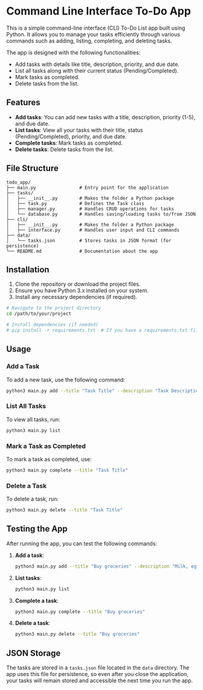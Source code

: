 # Command Line Interface To-Do App

This is a simple command-line interface (CLI) To-Do List app built using Python. It allows you to manage your tasks efficiently through various commands such as adding, listing, completing, and deleting tasks.

The app is designed with the following functionalities:

- Add tasks with details like title, description, priority, and due date.
- List all tasks along with their current status (Pending/Completed).
- Mark tasks as completed.
- Delete tasks from the list.

## Features

- **Add tasks**: You can add new tasks with a title, description, priority (1-5), and due date.
- **List tasks**: View all your tasks with their title, status (Pending/Completed), priority, and due date.
- **Complete tasks**: Mark tasks as completed.
- **Delete tasks**: Delete tasks from the list.

## File Structure

```
todo_app/
├── main.py                # Entry point for the application
├── tasks/
│   ├── __init__.py        # Makes the folder a Python package
│   ├── task.py            # Defines the Task class
│   ├── manager.py         # Handles CRUD operations for tasks
│   └── database.py        # Handles saving/loading tasks to/from JSON
├── cli/
│   ├── __init__.py        # Makes the folder a Python package
│   ├── interface.py       # Handles user input and CLI commands
├── data/
│   └── tasks.json         # Stores tasks in JSON format (for persistence)
└── README.md              # Documentation about the app
```

## Installation

1. Clone the repository or download the project files.
2. Ensure you have Python 3.x installed on your system.
3. Install any necessary dependencies (if required).

```bash
# Navigate to the project directory
cd /path/to/your/project

# Install dependencies (if needed)
# pip install -r requirements.txt  # If you have a requirements.txt file
```

## Usage

### Add a Task

To add a new task, use the following command:

```bash
python3 main.py add --title "Task Title" --description "Task Description" --priority 3 --due-date "2025-01-10"
```

### List All Tasks

To view all tasks, run:

```bash
python3 main.py list
```

### Mark a Task as Completed

To mark a task as completed, use:

```bash
python3 main.py complete --title "Task Title"
```

### Delete a Task

To delete a task, run:

```bash
python3 main.py delete --title "Task Title"
```

## Testing the App

After running the app, you can test the following commands:

1. **Add a task**:
   ```bash
   python3 main.py add --title "Buy groceries" --description "Milk, eggs, bread" --priority 2 --due-date "2025-01-10"
   ```
2. **List tasks**:

   ```bash
   python3 main.py list
   ```

3. **Complete a task**:

   ```bash
   python3 main.py complete --title "Buy groceries"
   ```

4. **Delete a task**:
   ```bash
   python3 main.py delete --title "Buy groceries"
   ```

## JSON Storage

The tasks are stored in a `tasks.json` file located in the `data` directory. The app uses this file for persistence, so even after you close the application, your tasks will remain stored and accessible the next time you run the app.
